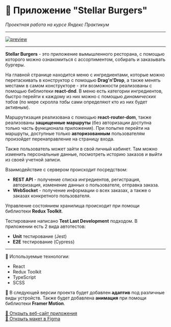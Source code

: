 # :hamburger: Приложение "Stellar Burgers"

_Проектная работа на курсе Яндекс Практикум_

---

[![preview](https://i.ibb.co/gtKCqHn/11.jpg)]()

---

**Stellar Burgers** - это приложение вымышленного ресторана, с помощью которого можно ознакомиться с ассортиментом, собирать и заказывать бургеры.

На главной странице находится меню с ингредиентами, которые можно перетаскивать в конструктор с помощью **Drag'n'Drop**, а также менять местами в самом конструкторе - эти возможности реализованы с помощью библиотеки **react-dnd**. В меню есть категории ингредиентов, быстро перейти к каждому из них можно с помощью _динамических табов_ (по мере скролла _табы_ сами определяют кто из них будет активным).

Маршрутизация реализована с помощью **react-router-dom**, также реализованы **защищенные маршруты** (без авторизации доступна только часть функционала приложения). При попытке перейти на маршруты, доступные только **авторизованным** пользователям произойдет перенаправление на страницу входа.

Также пользователь может зайти в свой личный кабинет. Там можно изменить персональные данные, посмотреть историю заказов и выйти из своей учетной записи.

Взаимодействие с сервером происходит посредством:

-    **REST API** - получение списка ингредиентов, регистрация, авторизация, изменение данных о пользователе, отправка заказа.
-    **WebSocket** - получение информации о всех заказах, а также о заказах конкретного пользователя.

Управление состоянием хранилища происходит при помощи библиотеки **Redux Toolkit**.

Тестирование написано **Test Last Development** подходом. В приложении есть 2 вида автотестов:
-    **Unit** тестирование (Jest)
-    **E2E** тестирование (Cypress)
  
---

🔨 Используемые технологии:

-    React
-    Redux Toolkit
-    TypeScript
-    SCSS

🚧 В следующей версии проекта будет добавлен **адаптив** под различные виды устройств. Также будет добавлена **анимация** при помощи библиотеки **Framer Motion**.

[:link: Открыть веб-сайт приложения](https://barresi.nomoredomainsicu.ru)  
[:link: Открыть макет в Figma](https://www.figma.com/file/zFGN2O5xktHl9VmoOieq5E/React-_-%D0%9F%D1%80%D0%BE%D0%B5%D0%BA%D1%82%D0%BD%D1%8B%D0%B5-%D0%B7%D0%B0%D0%B4%D0%B0%D1%87%D0%B8_external_link?type=design&node-id=849-1002&mode=design)
